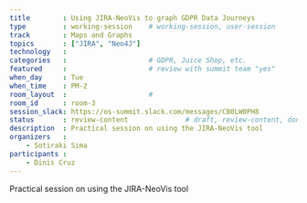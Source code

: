 ```yaml
---
title        : Using JIRA-NeoVis to graph GDPR Data Journeys
type         : working-session    # working-session, user-session
track        : Maps and Graphs
topics       : ["JIRA", "Neo4J"]
technology   :
categories   :                    # GDPR, Juice Shop, etc.
featured     :                    # review with summit team "yes"
when_day     : Tue
when_time    : PM-2
room_layout  :                    #
room_id      : room-3
session_slack: https://os-summit.slack.com/messages/CB0LW0PH8
status       : review-content              # draft, review-content, done
description  : Practical session on using the JIRA-NeoVis tool
organizers   :
    - Sotiraki Sima
participants :
    - Dinis Cruz
---
```


Practical session on using the JIRA-NeoVis tool

<!--(add intro)

## WHY

(...)

## What

(...)

## Outcomes

(...)

## References

(...)


## Previous
-->
